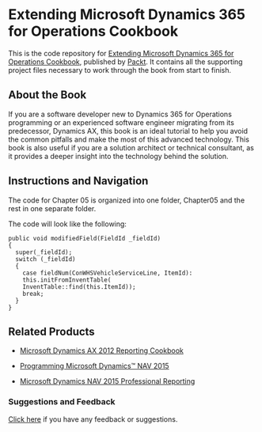 # Extending Microsoft Dynamics 365 for Operations Cookbook
This is the code repository for [Extending Microsoft Dynamics 365 for Operations Cookbook](https://www.packtpub.com/application-development/extending-microsoft-dynamics-365-operations-cookbook?utm_source=github&utm_medium=repository&utm_content=9781786467133), published by [Packt](https://www.packtpub.com/?utm_source=github). It contains all the supporting project files necessary to work through the book from start to finish.

## About the Book
If you are a software developer new to Dynamics 365 for Operations programming or an experienced software engineer migrating from its predecessor, Dynamics AX, this book is an ideal tutorial to help you avoid the common pitfalls and make the most of this advanced
technology. This book is also useful if you are a solution architect or technical consultant, as it provides a deeper insight into the technology behind the solution.

## Instructions and Navigation
The code for Chapter 05 is organized into one folder, Chapter05 and the rest in one separate folder.

The code will look like the following:

```
public void modifiedField(FieldId _fieldId)
{
  super(_fieldId);
  switch (_fieldId)
  {
    case fieldNum(ConWHSVehicleServiceLine, ItemId):
    this.initFromInventTable(
    InventTable::find(this.ItemId));
    break;
  }
}  
```
 
 ## Related Products
* [Microsoft Dynamics AX 2012 Reporting Cookbook](https://www.packtpub.com/application-development/microsoft-dynamics-ax-2012-reporting-cookbook?utm_source=github&utm_medium=repository&utm_content=9781849687720)

* [Programming Microsoft Dynamics™ NAV 2015](https://www.packtpub.com/big-data-and-business-intelligence/programming-microsoft-dynamics%E2%84%A2-nav-2015?utm_source=github&utm_medium=repository&utm_content=9781784394202)

* [Microsoft Dynamics NAV 2015 Professional Reporting](https://www.packtpub.com/big-data-and-business-intelligence/microsoft-dynamics-nav-2015-professional-reporting?utm_source=github&utm_medium=repository&utm_content=9781785284731)

### Suggestions and Feedback
[Click here](https://docs.google.com/forms/d/e/1FAIpQLSe5qwunkGf6PUvzPirPDtuy1Du5Rlzew23UBp2S-P3wB-GcwQ/viewform) if you have any feedback or suggestions.
